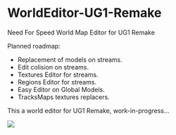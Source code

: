 # WorldEditor-UG1-Remake
Need For Speed World Map Editor for UG1 Remake

Planned roadmap:
- Replacement of models on streams.
- Edit colision on streams.
- Textures Editor for streams.
- Regions Editor for streams.
- Easy Editor on Global Models.
- TracksMaps textures replacers.

This a world editor for UG1 Remake,
work-in-progress...

![](https://cdn.discordapp.com/attachments/1126071490677325865/1129631662557380638/images.jpeg)